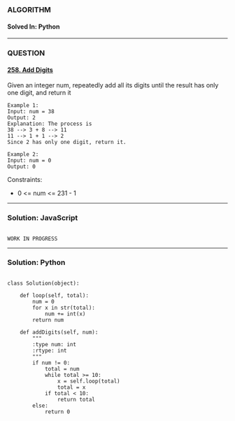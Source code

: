 ### ALGORITHM
#### Solved In: Python
-----
### QUESTION

#### [258. Add Digits](https://leetcode.com/problems/add-digits/)

Given an integer num, repeatedly add all its digits until the result has only one digit, and return it

``` 
Example 1:
Input: num = 38
Output: 2
Explanation: The process is
38 --> 3 + 8 --> 11
11 --> 1 + 1 --> 2 
Since 2 has only one digit, return it.

Example 2:
Input: num = 0
Output: 0

```
Constraints:

* 0 <= num <= 231 - 1

-----

### Solution: JavaScript

```

WORK IN PROGRESS

```

-----

### Solution: Python

```

class Solution(object):
    
    def loop(self, total):
        num = 0
        for x in str(total):
            num += int(x)
        return num
    
    def addDigits(self, num):
        """
        :type num: int
        :rtype: int
        """
        if num != 0:
            total = num
            while total >= 10:
                x = self.loop(total)
                total = x
            if total < 10:
                return total
        else:
            return 0
        
```
